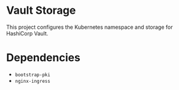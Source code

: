 Vault Storage
=============
This project configures the Kubernetes namespace and storage for HashiCorp
Vault.

Dependencies
============
- `bootstrap-pki`
- `nginx-ingress`
